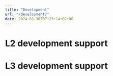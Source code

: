 ```yaml
---
title: "Development"
url: "/development/"
date: 2024-08-30T07:23:14+02:00
---
```


# L2 development support

# L3 development support

